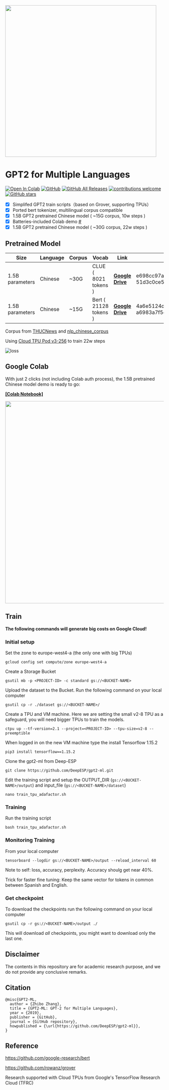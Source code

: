 <img src="./.github/logo.svg" width="480">

# **GPT2** for Multiple Languages

[![Open In Colab](https://colab.research.google.com/assets/colab-badge.svg)](https://colab.research.google.com/github/DeepESP/gpt2-ml/blob/master/pretrained_model_demo.ipynb)
[![GitHub](https://img.shields.io/github/license/DeepESP/gpt2-ml)](https://github.com/DeepESP/gpt2-ml)
[![GitHub All Releases](https://img.shields.io/github/downloads/DeepESP/gpt2-ml/total)](https://github.com/DeepESP/gpt2-ml/releases)
[![contributions welcome](https://img.shields.io/badge/contributions-welcome-brightgreen.svg?style=flat)](https://github.com/DeepESP/gpt2-ml/issues)
[![GitHub stars](https://img.shields.io/github/stars/DeepESP/gpt2-ml?style=social)](https://github.com/DeepESP/gpt2-ml)

- [x] Simplifed GPT2 train scripts（based on Grover, supporting TPUs）
- [x] Ported bert tokenizer, multilingual corpus compatible
- [x] 1.5B GPT2 pretrained Chinese model ( ~15G corpus, 10w steps )
- [x] Batteries-included Colab demo [#](https://github.com/DeepESP/gpt2-ml#google-colab)
- [x] 1.5B GPT2 pretrained Chinese model ( ~30G corpus, 22w steps )

## Pretrained Model
| Size            | Language | Corpus | Vocab                 | Link                                                         | SHA256                                                       |
| --------------- | -------- | ------ | --------------------- | ------------------------------------------------------------ | ------------------------------------------------------------ |
| 1.5B parameters | Chinese  | ~30G   | CLUE ( 8021 tokens )  | [**Google Drive**](https://drive.google.com/file/d/1mT_qCQg4AWnAXTwKfsyyRWCRpgPrBJS3) | e698cc97a7f5f706f84f58bb469d614e<br/>51d3c0ce5f9ab9bf77e01e3fcb41d482 |
| 1.5B parameters | Chinese  | ~15G   | Bert ( 21128 tokens ) | [**Google Drive**](https://drive.google.com/file/d/1IzWpQ6I2IgfV7CldZvFJnZ9byNDZdO4n) | 4a6e5124df8db7ac2bdd902e6191b807<br/>a6983a7f5d09fb10ce011f9a073b183e |

Corpus from [THUCNews](http://thuctc.thunlp.org/#%E4%B8%AD%E6%96%87%E6%96%87%E6%9C%AC%E5%88%86%E7%B1%BB%E6%95%B0%E6%8D%AE%E9%9B%86THUCNews) and [nlp_chinese_corpus](https://github.com/brightmart/nlp_chinese_corpus)

Using [Cloud TPU Pod v3-256](https://cloud.google.com/tpu/docs/types-zones#types) to train 22w steps

![loss](./.github/loss.png)


## Google Colab
With just 2 clicks (not including Colab auth process), the 1.5B pretrained Chinese model demo is ready to go:

[**[Colab Notebook]**](https://colab.research.google.com/github/DeepESP/gpt2-ml/blob/master/pretrained_model_demo.ipynb)

<img src="./.github/demo.png" width="640">

## Train
**The following commands will generate big costs on Google Cloud!**

### Initial setup

Set the zone to europe-west4-a (the only one with big TPUs)

`gcloud config set compute/zone europe-west4-a`

Create a Storage Bucket

`gsutil mb -p <PROJECT-ID> -c standard gs://<BUCKET-NAME>`

Upload the dataset to the Bucket. Run the following command on your local computer

`gsutil cp -r ./dataset gs://<BUCKET-NAME>/`

Create a TPU and VM machine. Here we are setting the small v2-8 TPU as a safeguard, you will need bigger TPUs to train the models.

`ctpu up --tf-version=2.1 --project=<PROJECT-ID> --tpu-size=v2-8 --preemptible`

When logged in on the new VM machine type the install Tensorflow 1.15.2

`pip3 install tensorflow==1.15.2`

Clone the gpt2-ml from Deep-ESP

`git clone https://github.com/DeepESP/gpt2-ml.git`

Edit the training script and setup the OUTPUT_DIR (`gs://<BUCKET-NAME>/output`) and input_file (`gs://<BUCKET-NAME>/dataset`)

`nano train_tpu_adafactor.sh`

### Training

Run the training script

`bash train_tpu_adafactor.sh`

### Monitoring Training

From your local computer

`tensorboard --logdir gs://<BUCKET-NAME>/output --reload_interval 60`

Note to self: loss, accuracy, perplexity. Accuracy shoulg get near 40%.

Trick for faster fine tuning: Keep the same vector for tokens in common between Spanish and English.

### Get checkpoint

To download the checkpoints run the following command on your local computer

`gsutil cp -r gs://<BUCKET-NAME>/output ./`

This will download *all* checkpoints, you might want to download only the last one.

## Disclaimer
The contents in this repository are for academic research purpose, and we do not provide any conclusive remarks.

## Citation

```
@misc{GPT2-ML,
  author = {Zhibo Zhang},
  title = {GPT2-ML: GPT-2 for Multiple Languages},
  year = {2019},
  publisher = {GitHub},
  journal = {GitHub repository},
  howpublished = {\url{https://github.com/DeepESP/gpt2-ml}},
}
```

## Reference
https://github.com/google-research/bert

https://github.com/rowanz/grover

Research supported with Cloud TPUs from Google's TensorFlow Research Cloud (TFRC)
